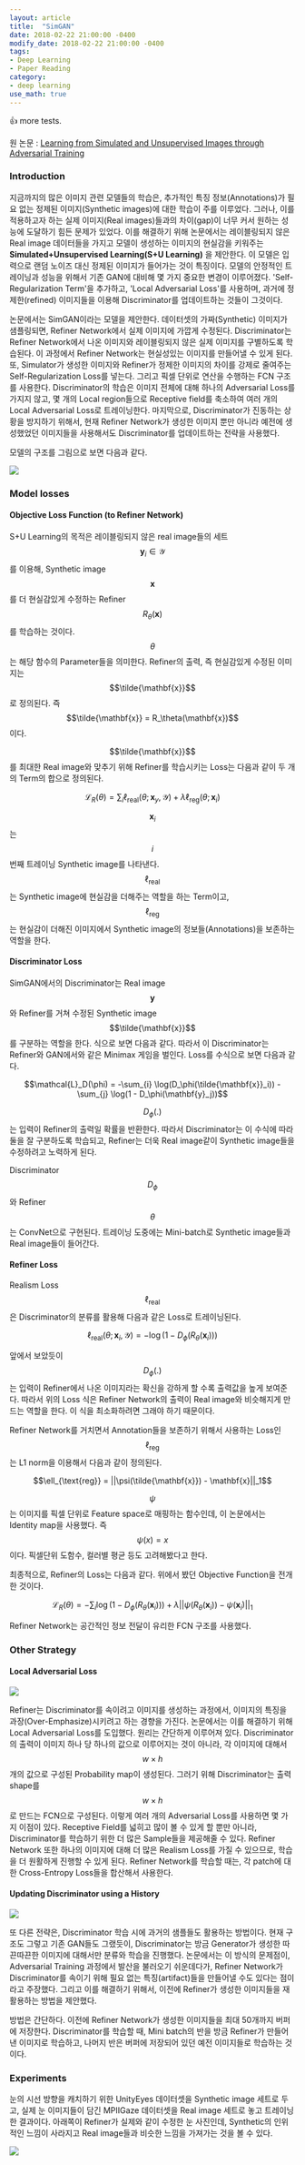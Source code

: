 ```yaml
---
layout: article
title:  "SimGAN"
date: 2018-02-22 21:00:00 -0400
modify_date: 2018-02-22 21:00:00 -0400
tags:
- Deep Learning
- Paper Reading
category: 
- deep learning
use_math: true
---
```


:+1:
more tests.

<!--more-->

원 논문 : [Learning from Simulated and Unsupervised Images through Adversarial Training](https://arxiv.org/abs/1612.07828)

### Introduction

지금까지의 많은 이미지 관련 모델들의 학습은, 추가적인 특징 정보(Annotations)가 필요 없는 정제된 이미지(Synthetic images)에 대한 학습이 주를 이루었다. 그러나, 이를 적용하고자 하는 실제 이미지(Real images)들과의 차이(gap)이 너무 커서 원하는 성능에 도달하기 힘든 문제가 있었다. 이를 해결하기 위해 논문에서는 레이블링되지 않은 Real image 데이터들을 가지고 모델이 생성하는 이미지의 현실감을 키워주는 __Simulated+Unsupervised Learning(S+U Learning)__ 을 제안한다. 이 모델은 입력으로 랜덤 노이즈 대신 정제된 이미지가 들어가는 것이 특징이다. 모델의 안정적인 트레이닝과 성능을 위해서 기존 GAN에 대비해 몇 가지 중요한 변경이 이루어졌다. 'Self-Regularization Term'을 추가하고, 'Local Adversarial Loss'를 사용하며, 과거에 정제한(refined) 이미지들을 이용해 Discriminator를 업데이트하는 것들이 그것이다.

논문에서는 SimGAN이라는 모델을 제안한다. 데이터셋의 가짜(Synthetic) 이미지가 샘플링되면, Refiner Network에서 실제 이미지에 가깝게 수정된다. Discriminator는 Refiner Network에서 나온 이미지와 레이블링되지 않은 실제 이미지를 구별하도록 학습된다. 이 과정에서 Refiner Network는 현실성있는 이미지를 만들어낼 수 있게 된다. 또, Simulator가 생성한 이미지와 Refiner가 정제한 이미지의 차이를 강제로 줄여주는 Self-Regularization Loss를 넣는다. 그리고 픽셀 단위로 연산을 수행하는 FCN 구조를 사용한다. Discriminator의 학습은 이미지 전체에 대해 하나의 Adversarial Loss를 가지지 않고, 몇 개의 Local region들으로 Receptive field를 축소하여 여러 개의 Local Adversarial Loss로 트레이닝한다. 마지막으로, Discriminator가 진동하는 상황을 방지하기 위해서, 현재 Refiner Network가 생성한 이미지 뿐만 아니라 예전에 생성했었던 이미지들을 사용해서도 Discriminator를 업데이트하는 전략을 사용했다.

모델의 구조를 그림으로 보면 다음과 같다.

![](/assets/posts/images/SimGAN/figure1.PNG)

### Model losses

#### Objective Loss Function (to Refiner Network)
S+U Learning의 목적은 레이블링되지 않은 real image들의 세트 $$\mathbf{y}_i \in \mathcal{Y}$$를 이용해, Synthetic image $$\mathbf{x}$$를 더 현실감있게 수정하는 Refiner $$R_\theta(\mathbf{x})$$를 학습하는 것이다. $$\theta$$는 해당 함수의 Parameter들을 의미한다. Refiner의 출력, 즉 현실감있게 수정된 이미지는 $$\tilde{\mathbf{x}}$$로 정의된다. 즉 $$\tilde{\mathbf{x}} = R_\theta(\mathbf{x})$$이다.

$$\tilde{\mathbf{x}}$$를 최대한 Real image와 맞추기 위해 Refiner를 학습시키는 Loss는 다음과 같이 두 개의 Term의 합으로 정의된다.

$$\mathcal{L}_R(\theta) = \sum_{i} \ell_{\text{real}}(\theta;\mathbf{x}_y, \mathcal{Y}) + \lambda \ell_{\text{reg}}(\theta;\mathbf{x}_i)$$

$$\mathbf{x}_i$$는 $$i$$번째 트레이닝 Synthetic image를 나타낸다. $$\ell_{\text{real}}$$는 Synthetic image에 현실감을 더해주는 역할을 하는 Term이고, $$\ell_{\text{reg}}$$는 현실감이 더해진 이미지에서 Synthetic image의 정보들(Annotations)을 보존하는 역할을 한다.

#### Discriminator Loss
SimGAN에서의 Discriminator는 Real image $$\mathbf{y}$$와 Refiner를 거쳐 수정된 Synthetic image $$\tilde{\mathbf{x}}$$를 구분하는 역할을 한다. 식으로 보면 다음과 같다. 따라서 이 Discriminator는 Refiner와 GAN에서와 같은 Minimax 게임을 벌인다. Loss를 수식으로 보면 다음과 같다.

$$\mathcal{L}_D(\phi) = -\sum_{i} \log(D_\phi(\tilde{\mathbf{x}}_i)) - \sum_{j} \log(1 - D_\phi(\mathbf{y}_j))$$

$$D_\phi(.)$$는 입력이 Refiner의 출력일 확률을 반환한다. 따라서 Discriminator는 이 수식에 따라 둘을 잘 구분하도록 학습되고, Refiner는 더욱 Real image같이 Synthetic image들을 수정하려고 노력하게 된다.

Discriminator $$D_\phi$$와 Refiner $$\theta$$는 ConvNet으로 구현된다. 트레이닝 도중에는 Mini-batch로 Synthetic image들과 Real image들이 들어간다.

#### Refiner Loss
Realism Loss $$\ell_{\text{real}}$$은 Discriminator의 분류를 활용해 다음과 같은 Loss로 트레이닝된다.

$$\ell_{\text{real}}(\theta;\mathbf{x}_i, \mathcal{Y}) = -\log(1 - D_\phi(R_\theta(\mathbf{x}_i)))$$

앞에서 보았듯이 $$D_\phi(.)$$는 입력이 Refiner에서 나온 이미지라는 확신을 강하게 할 수록 출력값을 높게 보여준다. 따라서 위의 Loss 식은 Refiner Network의 출력이 Real image와 비슷해지게 만드는 역할을 한다. 이 식을 최소화하려면 그래야 하기 때문이다.

Refiner Network를 거치면서 Annotation들을 보존하기 위해서 사용하는 Loss인 $$\ell_{\text{reg}}$$는 L1 norm을 이용해서 다음과 같이 정의된다.

$$\ell_{\text{reg}} = ||\psi(\tilde{\mathbf{x}}) - \mathbf{x}||_1$$

$$\psi$$는 이미지를 픽셀 단위로 Feature space로 매핑하는 함수인데, 이 논문에서는 Identity map을 사용했다. 즉 $$\psi(x) = x$$이다. 픽셀단위 도함수, 컬러별 평균 등도 고려해봤다고 한다.

최종적으로, Refiner의 Loss는 다음과 같다. 위에서 봤던 Objective Function을 전개한 것이다.

$$\mathcal{L}_R(\theta) = -\sum_i \log(1 - D_\phi(R_\theta(\mathbf{x}_i))) + \lambda || \psi(R_\theta(\mathbf{x}_i)) - \psi(\mathbf{x}_i) ||_1$$

Refiner Network는 공간적인 정보 전달이 유리한 FCN 구조를 사용했다.

### Other Strategy

#### Local Adversarial Loss

![](/assets/posts/images/SimGAN/figure2.PNG)

Refiner는 Discriminator를 속이려고 이미지를 생성하는 과정에서, 이미지의 특징을 과장(Over-Emphasize)시키려고 하는 경향을 가진다. 논문에서는 이를 해결하기 위해 Local Adversarial Loss를 도입했다. 원리는 간단하게 이루어져 있다. Discriminator의 출력이 이미지 하나 당 하나의 값으로 이루어지는 것이 아니라, 각 이미지에 대해서 $$w \times h$$개의 값으로 구성된 Probability map이 생성된다. 그러기 위해 Discriminator는 출력 shape를 $$w \times h$$로 만드는 FCN으로 구성된다. 이렇게 여러 개의 Adversarial Loss를 사용하면 몇 가지 이점이 있다. Receptive Field를 넓히고 많이 볼 수 있게 할 뿐만 아니라, Discriminator를 학습하기 위한 더 많은 Sample들을 제공해줄 수 있다. Refiner Network 또한 하나의 이미지에 대해 더 많은 Realism Loss를 가질 수 있으므로, 학습을 더 원활하게 진행할 수 있게 된다. Refiner Network를 학습할 때는, 각 patch에 대한 Cross-Entropy Loss들을 합산해서 사용한다.

#### Updating Discriminator using a History

![](/assets/posts/images/SimGAN/figure3.PNG)

또 다른 전략은, Discriminator 학습 시에 과거의 샘플들도 활용하는 방법이다. 현재 구조도 그렇고 기존 GAN들도 그랬듯이, Discriminator는 방금 Generator가 생성한 따끈따끈한 이미지에 대해서만 분류와 학습을 진행했다. 논문에서는 이 방식의 문제점이, Adversarial Training 과정에서 발산을 불러오기 쉬운데다가, Refiner Network가 Discriminator를 속이기 위해 필요 없는 특징(artifact)들을 만들어낼 수도 있다는 점이라고 주장했다. 그리고 이를 해결하기 위해서, 이전에 Refiner가 생성한 이미지들을 재활용하는 방법을 제안했다.

방법은 간단하다. 이전에 Refiner Network가 생성한 이미지들을 최대 50개까지 버퍼에 저장한다. Discriminator를 학습할 때, Mini batch의 반을 방금 Refiner가 만들어낸 이미지로 학습하고, 나머지 반은 버퍼에 저장되어 있던 예전 이미지들로 학습하는 것이다.

### Experiments

눈의 시선 방향을 캐치하기 위한 UnityEyes 데이터셋을 Synthetic image 세트로 두고, 실제 눈 이미지들이 담긴 MPIIGaze 데이터셋을 Real image 세트로 놓고 트레이닝한 결과이다. 아래쪽이 Refiner가 실제와 같이 수정한 눈 사진인데, Synthetic의 인위적인 느낌이 사라지고 Real image들과 비슷한 느낌을 가져가는 것을 볼 수 있다.

![](/assets/posts/images/SimGAN/figure4.PNG)